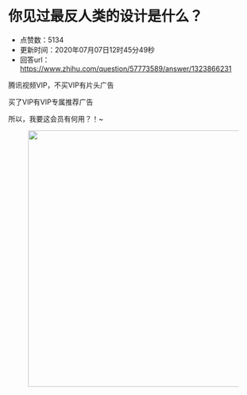 # 你见过最反人类的设计是什么？
- 点赞数：5134
- 更新时间：2020年07月07日12时45分49秒
- 回答url：https://www.zhihu.com/question/57773589/answer/1323866231
<body>
 <p data-pid="Hmk3mH-T">腾讯视频VIP，不买VIP有片头广告</p>
 <p data-pid="kHksk25-">买了VIP有VIP专属推荐广告</p>
 <p data-pid="AXOb0ET_">所以，我要这会员有何用？！~</p>
 <figure data-size="normal">
  <img src="https://picx.zhimg.com/50/v2-34e23459cf6b9aaf477dae2a07d46b39_720w.jpg?source=1940ef5c" data-caption="" data-size="normal" data-rawwidth="516" data-rawheight="359" data-original-token="v2-c562ff38cfc751c2403cda3fa3d3f438" data-default-watermark-src="https://picx.zhimg.com/50/v2-884403567a8602372e9688a938963313_720w.jpg?source=1940ef5c" class="origin_image zh-lightbox-thumb" width="516" data-original="https://picx.zhimg.com/v2-34e23459cf6b9aaf477dae2a07d46b39_r.jpg?source=1940ef5c">
 </figure>
 <p></p>
</body>